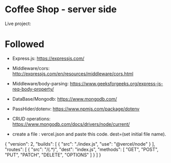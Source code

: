 # Coffee Shop - server side
Live project: 

# Followed 
- Express.js: https://expressjs.com/ 
- Middleware/cors: http://expressjs.com/en/resources/middleware/cors.html
- Middleware/body-parsing: https://www.geeksforgeeks.org/express-js-req-body-property/
- DataBase/Mongodb: https://www.mongodb.com/
- PassHider/dotenv: https://www.npmjs.com/package/dotenv 
- CRUD operations: https://www.mongodb.com/docs/drivers/node/current/


- create a file : vercel.json 
and paste this code. dest=(set initial file name).

{
    "version": 2,
    "builds": [
        {
            "src": "./index.js",
            "use": "@vercel/node"
        }
    ],
    "routes": [
        {
            "src": "/(.*)",
            "dest": "index.js",
            "methods": [
                "GET",
                "POST",
                "PUT",
                "PATCH",
                "DELETE",
                "OPTIONS"
            ]
        }
    ]
}
